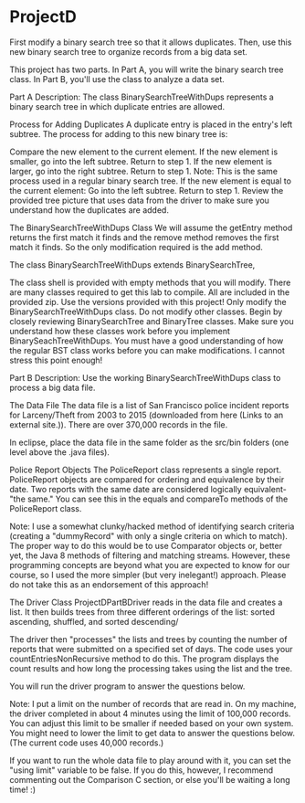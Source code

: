 # ProjectD

First modify a binary search tree so that it allows duplicates. Then, use this new binary search tree to organize records from a big data set.

This project has two parts. In Part A, you will write the binary search tree class. In Part B, you'll use the class to analyze a data set.


Part A Description:
The class BinarySearchTreeWithDups represents a binary search tree in which duplicate entries are allowed.

Process for Adding Duplicates
A duplicate entry is placed in the entry's left subtree. The process for adding to this new binary tree is:

Compare the new element to the current element.
If the new element is smaller, go into the left subtree. Return to step 1.
If the new element is larger, go into the right subtree. Return to step 1.
Note: This is the same process used in a regular binary search tree.
If the new element is equal to the current element:
Go into the left subtree. Return to step 1.
Review the provided tree picture that uses data from the driver to make sure you understand how the duplicates are added.

The BinarySearchTreeWithDups Class
We will assume the getEntry method returns the first match it finds and the remove method removes the first match it finds. So the only modification required is the add method.

The class BinarySearchTreeWithDups extends BinarySearchTree,

The class shell is provided with empty methods that you will modify.
There are many classes required to get this lab to compile.
All are included in the provided zip. 
Use the versions provided with this project!
Only modify the BinarySearchTreeWithDups class.
Do not modify other classes.
Begin by closely reviewing BinarySearchTree and BinaryTree classes.
Make sure you understand how these classes work before you implement BinarySeachTreeWithDups. 
You must have a good understanding of how the regular BST class works before you can make modifications. 
I cannot stress this point enough!


Part B Description:
Use the working BinarySearchTreeWithDups class to process a big data file.

The Data File
The data file is a list of San Francisco police incident reports for Larceny/Theft from 2003 to 2015 (downloaded from here (Links to an external site.)). There are over 370,000 records in the file. 

In eclipse, place the data file in the same folder as the src/bin folders (one level above the .java files).

Police Report Objects
The PoliceReport class represents a single report. PoliceReport objects are compared for ordering and equivalence by their date. Two reports with the same date are considered logically equivalent- "the same." You can see this in the equals and compareTo methods of the PoliceReport class.

Note: I use a somewhat clunky/hacked method of identifying search criteria (creating a "dummyRecord" with only a single criteria on which to match). The proper way to do this would be to use Comparator objects or, better yet, the Java 8 methods of filtering and matching streams. However, these programming concepts are beyond what you are expected to know for our course, so I used the more simpler (but very inelegant!) approach. Please do not take this as an endorsement of this approach!

The Driver Class
ProjectDPartBDriver reads in the data file and creates a list. It then builds trees from three different orderings of the list: sorted ascending, shuffled, and sorted descending/ 

The driver then "processes" the lists and trees by counting the number of reports that were submitted on a specified set of days. The code uses your countEntriesNonRecursive method to do this. The program displays the count results and how long the processing takes using the list and the tree.

You will run the driver program to answer the questions below.

Note: I put a limit on the number of records that are read in. On my machine, the driver completed in about 4 minutes using the limit of 100,000 records. You can adjust this limit to be smaller if needed based on your own system. You might need to lower the limit to get data to answer the questions below. (The current code uses 40,000 records.)

If you want to run the whole data file to play around with it, you can set the "using limit" variable to be false. If you do this, however, I recommend commenting out the Comparison C section, or else you'll be waiting a long time! :) 
